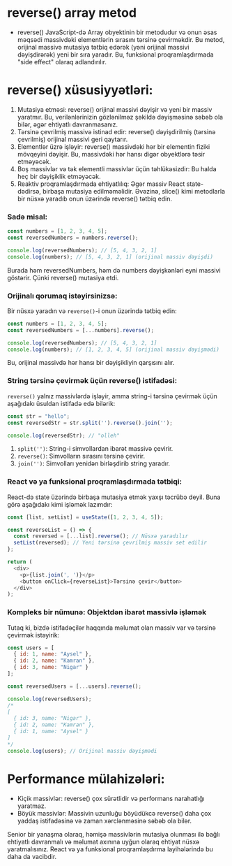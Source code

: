 # reverse() array metod

* reverse() JavaScript-də Array obyektinin bir metodudur və onun əsas məqsədi massivdəki elementlərin sırasını tərsinə çevirməkdir. Bu metod, orijinal massivə mutasiya tətbiq edərək (yəni orijinal massivi dəyişdirərək) yeni bir sıra yaradır. Bu, funksional proqramlaşdırmada "side effect" olaraq adlandırılır.

#  reverse() xüsusiyyətləri:
1. Mutasiya etməsi: reverse() orijinal massivi dəyişir və yeni bir massiv yaratmır. Bu, verilənlərinizin gözlənilməz şəkildə dəyişməsinə səbəb ola bilər, əgər ehtiyatlı davranmasanız.
2. Tərsinə çevrilmiş massivə istinad edir: reverse() dəyişdirilmiş (tərsinə çevrilmiş) orijinal massivi geri qaytarır.
3. Elementlər üzrə işləyir: reverse() massivdəki hər bir elementin fiziki mövqeyini dəyişir. Bu, massivdəki hər hansı digər obyektlərə təsir etməyəcək.
4. Boş massivlər və tək elementli massivlər üçün təhlükəsizdir: Bu halda heç bir dəyişiklik etməyəcək.
5. Reaktiv proqramlaşdırmada ehtiyatlılıq: Əgər massiv React state-dədirsə, birbaşa mutasiya edilməməlidir. Əvəzinə, slice() kimi metodlarla bir nüsxə yaradıb onun üzərində reverse() tətbiq edin.




### Sadə misal:
```js
const numbers = [1, 2, 3, 4, 5];
const reversedNumbers = numbers.reverse();

console.log(reversedNumbers); // [5, 4, 3, 2, 1]
console.log(numbers); // [5, 4, 3, 2, 1] (orijinal massiv dəyişdi)
```
Burada həm reversedNumbers, həm də numbers dəyişkənləri eyni massivi göstərir. Çünki reverse() mutasiya etdi.





### Orijinalı qorumaq istəyirsinizsə:
 Bir nüsxə yaradın və ```reverse()```-i onun üzərində tətbiq edin:
```js
const numbers = [1, 2, 3, 4, 5];
const reversedNumbers = [...numbers].reverse();

console.log(reversedNumbers); // [5, 4, 3, 2, 1]
console.log(numbers); // [1, 2, 3, 4, 5] (orijinal massiv dəyişmədi)
```
Bu, orijinal massivdə hər hansı bir dəyişikliyin qarşısını alır.






### String tərsinə çevirmək üçün reverse() istifadəsi:
```reverse()``` yalnız massivlərdə işləyir, amma string-i tərsinə çevirmək üçün aşağıdakı üsuldan istifadə edə bilərik:

```js
const str = "hello";
const reversedStr = str.split('').reverse().join('');

console.log(reversedStr); // "olleh"
```
1. ```split('')```: String-i simvollardan ibarət massivə çevirir.
2. ```reverse()```: Simvolların sırasını tərsinə çevirir.
3. ```join('')```: Simvolları yenidən birləşdirib string yaradır.






### React və ya funksional proqramlaşdırmada tətbiqi:
React-də state üzərində birbaşa mutasiya etmək yaxşı təcrübə deyil. Buna görə aşağıdakı kimi işləmək lazımdır:

```js
const [list, setList] = useState([1, 2, 3, 4, 5]);

const reverseList = () => {
  const reversed = [...list].reverse(); // Nüsxə yaradılır
  setList(reversed); // Yeni tərsinə çevrilmiş massiv set edilir
};

return (
  <div>
    <p>{list.join(', ')}</p>
    <button onClick={reverseList}>Tərsinə çevir</button>
  </div>
);
```





### Kompleks bir nümunə: Objektdən ibarət massivlə işləmək
Tutaq ki, bizdə istifadəçilər haqqında məlumat olan massiv var və tərsinə çevirmək istəyirik:

```js
const users = [
  { id: 1, name: "Aysel" },
  { id: 2, name: "Kamran" },
  { id: 3, name: "Nigar" }
];

const reversedUsers = [...users].reverse();

console.log(reversedUsers);
/*
[
  { id: 3, name: "Nigar" },
  { id: 2, name: "Kamran" },
  { id: 1, name: "Aysel" }
]
*/
console.log(users); // Orijinal massiv dəyişmədi
```


# Performance mülahizələri:
* Kiçik massivlər: reverse() çox sürətlidir və performans narahatlığı yaratmaz.
* Böyük massivlər: Massivin uzunluğu böyüdükcə reverse() daha çox yaddaş istifadəsinə və zaman xərclənməsinə səbəb ola bilər.

Senior bir yanaşma olaraq, həmişə massivlərin mutasiya olunması ilə bağlı ehtiyatlı davranmalı və məlumat axınına uyğun olaraq ehtiyat nüsxə yaratmalısınız. React və ya funksional proqramlaşdırma layihələrində bu daha da vacibdir.